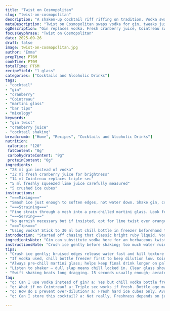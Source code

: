```yaml
---
title: "Twist on Cosmopolitan"
slug: "twist-on-cosmopolitan"
description: "A shaken-up cocktail riff riffing on tradition. Vodka swapped for gin to wake up those botanicals. Slight juice ratio tweaks create brighter punch. Triple sec replaced by Cointreau for richer depth. Lime juice measured by feel not strict pour. Gently crushed ice for cold but not dilution. Serve spun in a chilled martini glass. Sharp cranberry tang mingles with citrus and herb notes. Marks quick prep but demands attention to texture and chill. Familiar yet surprising. Served cocktail bar style, with practical solutions for substitutions and common slip-ups."
metaDescription: "Twist on Cosmopolitan swaps vodka for gin, tweaks juices for brighter punch. Crushed ice, chilled glass, sharp cranberry with citrus-herbal notes. Quick 6-min prep."
ogDescription: "Gin replaces vodka. Fresh cranberry juice, Cointreau swaps triple sec. Crushed ice chills, no dilution. Sharp citrus and herb notes. Serve chilled martini glass."
focusKeyphrase: "Twist on Cosmopolitan"
date: 2025-09-26
draft: false
image: twist-on-cosmopolitan.jpg
author: "Emma"
prepTime: PT6M
cookTime: PT0M
totalTime: PT6M
recipeYield: "1 glass"
categories: ["Cocktails and Alcoholic Drinks"]
tags:
- "cocktail"
- "gin"
- "cranberry"
- "Cointreau"
- "martini glass"
- "bar tips"
- "mixology"
keywords:
- "gin twist"
- "cranberry juice"
- "cocktail shaking"
breadcrumb: ["Home", "Recipes", "Cocktails and Alcoholic Drinks"]
nutrition: 
 calories: "120"
 fatContent: "0g"
 carbohydrateContent: "9g"
 proteinContent: "0g"
ingredients:
- "28 ml gin instead of vodka"
- "32 ml fresh cranberry juice for brightness"
- "14 ml Cointreau replaces triple sec"
- "5 ml freshly squeezed lime juice carefully measured"
- "5 crushed ice cubes"
instructions:
- "===Mixing==="
- "Smash ice just enough to soften edges, not water down. Shake gin, cranberry juice, Cointreau, lime vigorously with ice. Listen. The dull slap changes tone when chill locks in."
- "===Straining==="
- "Fine strain through a mesh into a pre-chilled martini glass. Look for clarity; stray shards dilute texture."
- "===Serving==="
- "No garnish necessary but if insisted, opt for lime twist over orange for citrus balance. Slight oils awaken aromas. Sip slowly. Watch how first cold hits fade to tang."
- "===Tips==="
- "Using vodka? Stick to 30 ml but chill bottle in freezer beforehand to avoid over-dilution. No Cointreau? Triple sec is backup, but always fresh juice; bottled lime curbs brightness. If juice too sweet? Add dash of fresh grapefruit juice to cut through. Ice too melted? Swap to newer cubes, or use metal shaker to speed chilling."
introduction: "Started off chasing that classic bright ruby liquid. Vodka slapped eyes awake but felt hollow after few sips. Tried swapping with gin - boom, more character, more life. The citrus shifts, herbal touches woke the whole palate. Played with juice volumes, nudged triple sec into Cointreau territory. Small changes but huge impact in mouthfeel and aroma. You learn to hear the shaker, coldness tells you when done, no stopwatch needed. Frozen glass essential, the chill locks flavors in. No fuss, just intention. Tried lime pulp once - ruined clarity, so always strained fresh juice. Drinks faster than silence in bar. Learned more here than from books."
ingredientsNote: "Gin can substitute vodka here for an herbaceous twist. Always fresh juices; frozen or bottled kills brightness. Cointreau preferred for depth, but triple sec stands in if none. Keep sugar content balanced - cranberry juice too sweet? Water down slightly or add tart citrus like grapefruit. Ice cubes matter – fresh, hard-edged, not overly crushed prevents rapid dilution. Metal shaker helps drop temp rapidly. Measuring mostly by feel balances personal taste, but keep juice ratio close for cocktail integrity. Avoid zest unless garnish; pulp clouds cocktail visually and texturally. Always chill glass to keep final cocktail lengthier on palate."
instructionsNote: "Crush ice gently before shaking; too much water ruins texture, too little leaves cocktail warm. Shaking rhythm matters – 15 seconds usually enough to lower temperature and aerate drink without over melting. When straining, use fine mesh to discard bits of crushed ice and pulp. Clear glass, perfect chill and no stray debris critical to cocktail experience. In case of over-dilution, make smaller batches or ensure shaker’s pre-chilled. Beware bitter seeds in fresh lime – strain carefully. Garnishing optional and minimal for no distraction from sharp herbal and citrus notes. Taste mid-way to adjust next batch—booze cocktails evolve quickly in presence of ice and time."
tips:
- "Crush ice gently; bruised edges release water fast and kill texture. Shake hard but listen. The dull slap changes tone around 15 seconds — when chill locks so focus on sound, not stopwatch. Use metal shaker for quick temp drop, especially if cubes too warm. Measure lime juice mostly by feel but stay close - too much pulp ruins clarity. Fresh juices only or mix gets dull fast."
- "If vodka used, chill bottle freezer first to keep dilution low. Cointreau better than triple sec but triple sec works when fresh. Cranberry juice sweetness varies; cut with fresh grapefruit juice or tiny water splash if too cloying. Straining matters — fine mesh filters pulp and shards, keeps clean sharpness in glass. No heavy garnish. Lime twist oils lift aromas subtly."
- "Always pre-chill martini glass; helps keep final drink longer on palate, stops quick melting. Ice cubes matter more than you think — fresh, hard edges slow melting; avoid overly crushed ice, it dilutes too fast. Juice ratio tweaks can make or break the punch; trust senses over strict ml counts. Gently crushed ice before shaking softens edges but watch water release."
- "Listen to shaker — dull slap means chill locked in. Clear glass shows clarity; stray shards cloud and ruin. If quicker chill needed, swap cubes mid-cocktail or use metal shaker to speed up process. Juice freshness beats brand name. Avoid pulp or zest unless garnish; pulp clouds texture, zest bitters up flavors. Watch bitterness in lime seeds; strain carefully."
- "Swift shaking beats long dragging. 15 seconds usually enough; aerates without over melting. If ice too melted - change cubes or smaller batches. Juice too sweet? Dash grapefruit juice. Bottled lime juice kills brightness, always fresh if possible. Garnish optional but keep minimal; too much kills sharp herbal and citrus notes. Taste mid-way, adjust next batch fast."
faq:
- "q: Can I use vodka instead of gin? a: Yes but chill vodka bottle freezer before use. Keeps dilution low. Ratio slightly different 30 ml. Gin gives herbal punch vodka lacks. Vodka colder helps prevent weak mix."
- "q: What if no Cointreau? a: Triple sec works if fresh. Bottle age matters though. If no triple sec, increase fresh lime or cranberry slightly. Sweetness balance shifts. Bitter from age kills mix, so test before use."
- "q: How do I prevent over-dilution? a: Fresh hard ice cubes only. Avoid crushed ice in shaker. Shake about 15 sec no more. Pre-chill shaker and glass. Make smaller batch if needed. Metal shaker helps drop temp fast. Swap melting ice quickly too."
- "q: Can I store this cocktail? a: Not really. Freshness depends on juices and ice. Bottled good few hours but flavour dulls quick. Keep chilled, no pulp. Best make fresh, chill glass before serve. Some keep mix separate then shake ice before pouring."

---
```

